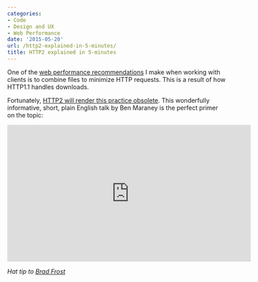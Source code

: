 ```yaml
---
categories:
- Code
- Design and UX
- Web Performance
date: '2015-05-20'
url: /http2-explained-in-5-minutes/
title: HTTP2 explained in 5-minutes
---
```


One of the [web performance recommendations](/wicked-fast-websites/) I make when working with clients is to combine files to minimize HTTP requests. This is a result of how HTTP1.1 handles downloads.

Fortunately, [HTTP2 will render this practice obsolete](https://www.youtube.com/watch?v=fJ0C4zN5uOQ). This wonderfully informative, short, plain English talk by Ben Maraney is the perfect primer on the topic:

<iframe width="560" height="315" src="https://www.youtube.com/embed/fJ0C4zN5uOQ?rel=0&amp;showinfo=0" frameborder="0" allowfullscreen></iframe>

*Hat tip to [Brad Frost](http://bradfrost.com/blog/link/http2-in-5-minutes/)*